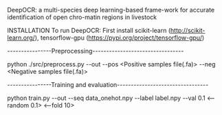 DeepOCR: a multi-species deep learning-based frame-work for accurate identification of open chro-matin regions in livestock


INSTALLATION To run DeepOCR: First install scikit-learn (http://scikit-learn.org/), tensorflow-gpu (https://pypi.org/project/tensorflow-gpu/)



----------------Preprocessing---------------------------------


python ./src/preprocess.py --out <Output directory> --pos <Positive samples file(.fa)> --neg <Negative samples file(.fa)>
  

----------------Training and evaluation---------------------------------
  
 
python train.py --out <Output directory> --seq data_onehot.npy --label label.npy --val 0.1 <--random 0.1> <--fold 10>

